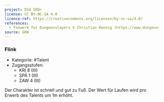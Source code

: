 ```yaml
---
project: DS4 SRD+
license: CC BY-NC-SA 4.0
licence-ref: https://creativecommons.org/licenses/by-nc-sa/4.0/
references: 
  - Fanwerk for Dungeonslayers © Christian Kennig (https://www.dungeonslayers.net/)
source: GRW
---
```


### Flink

- Kategorie: #Talent
- Zugangsstufen:
  - KRI 8 (III)
  - SPÄ 1 (III)
  - ZAW 4 (III)

Der Charakter ist schnell und gut zu Fuß. Der Wert für Laufen wird pro Erwerb des Talents um 1m erhöht.

